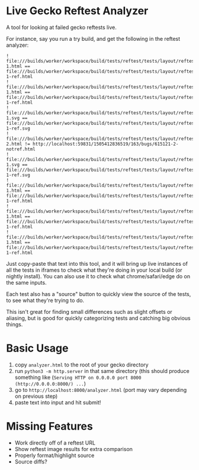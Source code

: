 # Live Gecko Reftest Analyzer

A tool for looking at failed gecko reftests live. 

For instance, say you run a try build, and get the following in the reftest analyzer:

```
!   file:///builds/worker/workspace/build/tests/reftest/tests/layout/reftests/bugs/551463-1.html == file:///builds/worker/workspace/build/tests/reftest/tests/layout/reftests/bugs/551463-1-ref.html
!   file:///builds/worker/workspace/build/tests/reftest/tests/layout/reftests/bugs/586683-1.html == file:///builds/worker/workspace/build/tests/reftest/tests/layout/reftests/bugs/586683-1-ref.html
!   file:///builds/worker/workspace/build/tests/reftest/tests/layout/reftests/bugs/614272-1.svg == file:///builds/worker/workspace/build/tests/reftest/tests/layout/reftests/bugs/614272-1-ref.svg
!   file:///builds/worker/workspace/build/tests/reftest/tests/layout/reftests/bugs/615121-2.html != http://localhost:59831/1505412836519/163/bugs/615121-2-notref.html
!   file:///builds/worker/workspace/build/tests/reftest/tests/layout/reftests/bugs/621918-1.svg == file:///builds/worker/workspace/build/tests/reftest/tests/layout/reftests/bugs/621918-1-ref.svg
!   file:///builds/worker/workspace/build/tests/reftest/tests/layout/reftests/bugs/633344-1.html == file:///builds/worker/workspace/build/tests/reftest/tests/layout/reftests/bugs/633344-1-ref.html
!   file:///builds/worker/workspace/build/tests/reftest/tests/layout/reftests/bugs/641770-1.html == file:///builds/worker/workspace/build/tests/reftest/tests/layout/reftests/bugs/641770-1-ref.html
!   file:///builds/worker/workspace/build/tests/reftest/tests/layout/reftests/bugs/641856-1.html == file:///builds/worker/workspace/build/tests/reftest/tests/layout/reftests/bugs/641856-1-ref.html
```

Just copy-paste that text into this tool, and it will bring up live instances of all the tests in iframes to check what they're doing in your local build (or nightly install). You can also use it to check what chrome/safari/edge do on the same inputs.

Each test also has a "source" button to quickly view the source of the tests, to see what they're trying to do.

This isn't great for finding small differences such as slight offsets or aliasing, but is good for quickly categorizing tests and catching big obvious things.



# Basic Usage

1. copy `analyzer.html` to the root of your gecko directory
2. run `python3 -m http.server` in that same directory (this should produce something like (`Serving HTTP on 0.0.0.0 port 8000 (http://0.0.0.0:8000/) ...`)
3. go to `http://localhost:8000/analyzer.html` (port may vary depending on previous step)
4. paste text into input and hit submit!



# Missing Features

* Work directly off of a reftest URL
* Show reftest image results for extra comparison
* Properly format/highlight source
* Source diffs?
